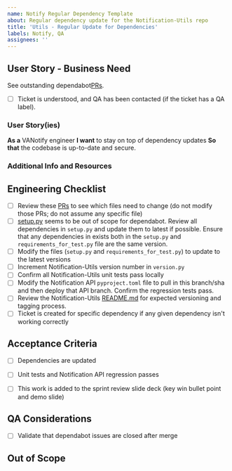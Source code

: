```yaml
---
name: Notify Regular Dependency Template
about: Regular dependency update for the Notification-Utils repo
title: 'Utils - Regular Update for Dependencies'
labels: Notify, QA
assignees: ''
---
```



## User Story - Business Need

See outstanding dependabot[PRs](https://github.com/department-of-veterans-affairs/notification-utils/pulls).

- [ ] Ticket is understood, and QA has been contacted (if the ticket has a QA label).


### User Story(ies)

**As a**   VANotify engineer
**I want**  to stay on top of dependency updates
**So that** the codebase is up-to-date and secure.

### Additional Info and Resources

## Engineering Checklist

- [ ] Review these [PRs](https://github.com/department-of-veterans-affairs/notification-utils/pulls) to see which files need to change (do not modify those PRs; do not assume any specific file)
- [ ] [setup.py](https://github.com/department-of-veterans-affairs/notification-utils/blob/main/setup.py) seems to be out of scope for dependabot. Review all dependencies in `setup.py` and update them to latest if possible. Ensure that any dependencies in exists both in the `setup.py` and `requirements_for_test.py` file are the same version.
- [ ] Modify the files (`setup.py` and `requirements_for_test.py`) to update to the latest versions
- [ ] Increment Notification-Utils version number in `version.py`
- [ ] Confirm all Notification-Utils unit tests pass locally
- [ ] Modify the Notification API `pyproject.toml` file to pull in this branch/sha and then deploy that API branch. Confirm the regression tests pass. 
- [ ] Review the Notification-Utils [README.md](https://github.com/department-of-veterans-affairs/notification-utils?tab=readme-ov-file#versioning) for expected versioning and tagging process. 
- [ ] Ticket is created for specific dependency if any given dependency isn't working correctly

## Acceptance Criteria

- [ ] Dependencies are updated 
- [ ] Unit tests and Notification API regression passes
- [ ] This work is added to the sprint review slide deck (key win bullet point and demo slide)


## QA Considerations
- [ ] Validate that dependabot issues are closed after merge

## Out of Scope
<!-- Include any out of scope work here.  -->
